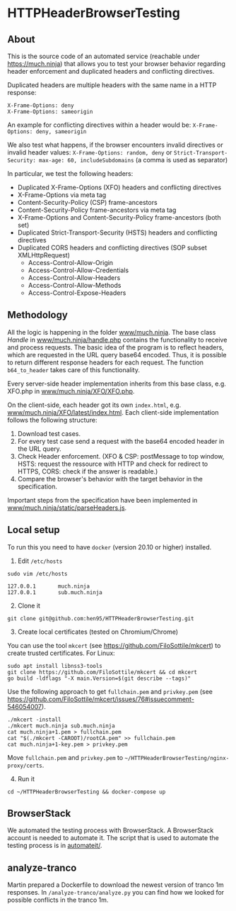 HTTPHeaderBrowserTesting
==

## About

This is the source code of an automated service (reachable under https://much.ninja) that allows you to test your browser behavior regarding header enforcement and duplicated headers and conflicting directives.

Duplicated headers are multiple headers with the same name in a HTTP response:
```
X-Frame-Options: deny
X-Frame-Options: sameorigin
```
An example for conflicting directives within a header would be:
`X-Frame-Options: deny, sameorigin`

We also test what happens, if the browser encounters invalid directives or invalid header values:
`X-Frame-Options: random, deny`
or
`Strict-Transport-Security: max-age: 60, includeSubdomains` (a comma is used as separator)


In particular, we test the following headers:
- Duplicated X-Frame-Options (XFO) headers and conflicting directives
- X-Frame-Options via meta tag
- Content-Security-Policy (CSP) frame-ancestors
- Content-Security-Policy frame-ancestors via meta tag
- X-Frame-Options and Content-Security-Policy frame-ancestors (both set)
- Duplicated Strict-Transport-Security (HSTS) headers and conflicting directives
- Duplicated CORS headers and conflicting directives (SOP subset XMLHttpRequest)
	- Access-Control-Allow-Origin
	- Access-Control-Allow-Credentials
	- Access-Control-Allow-Headers
	- Access-Control-Allow-Methods
	- Access-Control-Expose-Headers

## Methodology

All the logic is happening in the folder [www/much.ninja](www/much.ninja).
The base class *Handle* in [www/much.ninja/handle.php](www/much.ninja/handle.php) contains the
functionality to receive and process requests.
The basic idea of the program is to reflect headers, which are requested in the URL query base64
encoded. Thus, it is possible to return different response headers for each request. The function
`b64_to_header` takes care of this functionality.

Every server-side header implementation inherits from this base class, e.g. XFO.php in
[www/much.ninja/XFO/XFO.php](www/much.ninja/XFO/XFO.php).

On the client-side, each header got its own `index.html`, e.g.
[www/much.ninja/XFO/latest/index.html](www/much.ninja/XFO/latest/index.html). Each client-side
implementation follows the following structure:

1. Download test cases.
2. For every test case send a request with the base64 encoded header in the URL query.
3. Check Header enforcement. (XFO & CSP: postMessage to top window, HSTS: request the ressource with
   HTTP and check for redirect to HTTPS, CORS: check if the answer is readable.)
4. Compare the browser's behavior with the target behavior in the specification.


Important steps from the specification have been implemented in
[www/much.ninja/static/parseHeaders.js](www/much.ninja/static/parseHeaders.js).


## Local setup
To run this you need to have `docker` (version 20.10 or higher) installed.

1. Edit `/etc/hosts`
```
sudo vim /etc/hosts

127.0.0.1       much.ninja
127.0.0.1       sub.much.ninja
```
2. Clone it
```
git clone git@github.com:hen95/HTTPHeaderBrowserTesting.git
```

3. Create local certificates (tested on Chromium/Chrome)

You can use the tool `mkcert` (see https://github.com/FiloSottile/mkcert) to create trusted certificates.
For Linux:
```
sudo apt install libnss3-tools
git clone https://github.com/FiloSottile/mkcert && cd mkcert
go build -ldflags "-X main.Version=$(git describe --tags)"
```

Use the following approach to get `fullchain.pem` and `privkey.pem` (see
https://github.com/FiloSottile/mkcert/issues/76#issuecomment-546054007).
```
./mkcert -install
./mkcert much.ninja sub.much.ninja
cat much.ninja+1.pem > fullchain.pem 
cat "$(./mkcert -CAROOT)/rootCA.pem" >> fullchain.pem
cat much.ninja+1-key.pem > privkey.pem
```
Move `fullchain.pem` and `privkey.pem` to `~/HTTPHeaderBrowserTesting/nginx-proxy/certs`.


4. Run it
```
cd ~/HTTPHeaderBrowserTesting && docker-compose up
```
## BrowserStack
We automated the testing process with BrowserStack. A BrowserStack account is needed to automate it.
The script that is used to automate the testing process is in [automateit/](automateit/).

## analyze-tranco
Martin prepared a Dockerfile to download the newest version of tranco 1m responses.
In `/analyze-tranco/analyze.py` you can find how we looked for possible conflicts in the tranco 1m.
